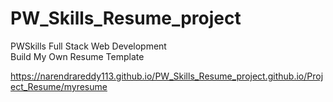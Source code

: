# PW_Skills_Resume_project
PWSkills Full Stack Web Development <br>
Build My Own Resume Template <br>

https://narendrareddy113.github.io/PW_Skills_Resume_project.github.io/Project_Resume/myresume
